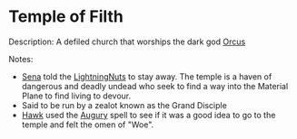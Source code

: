 # Temple of Filth
Description: A defiled church that worships the dark god [Orcus](https://forgottenrealms.fandom.com/wiki/Orcus)

Notes:
- [Sena](<../../NPC's/Minor NPC's/Sena.html>) told the [LightningNuts](<../../PC's/LightningNuts.html>) to stay away. The temple is a haven of dangerous and deadly undead who seek to find a way into the Material Plane to find living to devour. 
- Said to be run by a zealot known as the Grand Disciple
- [Hawk](<../../PC's/Hawk.html>) used the [Augury](https://www.dndbeyond.com/spells/2618882-augury) spell to see if it was a good idea to go to the temple and felt the omen of "Woe".